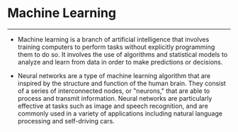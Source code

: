 # Machine Learning 
___
* Machine learning is a branch of artificial intelligence that involves training computers to perform tasks without explicitly programming them to do so. It involves the use of algorithms and statistical models to analyze and learn from data in order to make predictions or decisions.

* Neural networks are a type of machine learning algorithm that are inspired by the structure and function of the human brain. They consist of a series of interconnected nodes, or "neurons," that are able to process and transmit information. Neural networks are particularly effective at tasks such as image and speech recognition, and are commonly used in a variety of applications including natural language processing and self-driving cars.

